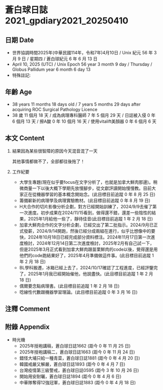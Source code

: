 [_metadata_:encoding]: - "utf-8"
[_metadata_:language]: - "zh-Hant-TW"
[_metadata_:fileformat]: - "markdown"
[_metadata_:MIME_type]: - "text/plain"
[_metadata_:markdown_version]: - "commonmark version 0.30"
[_metadata_:markdown_spec]: - "https://spec.commonmark.org/0.30/"

# 蒼白球日誌2021_gpdiary2021_20250410 #

## 日期 Date ##

* 世界協調時間2025年(中華民國114年，令和7年)4月10日 / Unix 紀元 56 年 3 月 9 日 / 星期四 / 蒼白球紀元 6 年 6 月 13 日
* April 10, 2025 (UTC) / Unix Epoch 56 year 3 month 9 day / Thursday / Globus Pallidum year 6 month 6 day 13
* 特殊註記:

## 年齡 Age ##

* 38 years 11 months 18 days old / 7 years 5 months 29 days after acquiring ROC Surgical Pathology Licence
* 38 歲 11 個月 18 天 / 成為病理專科醫師 7 年 5 個月 29 天 / 日誌被入侵 0 年 6 個月 13 天 / 擦A酸 0 年 10 個月 16 天 / 使用vitalift美顏器 0 年 6 個月 6 天

## 本文 Content ##

1. 結果因為某些很智障的原因今天混音混了一天

    其他事情都做不了，全部都往後拖了！

2. 工作紀要

    - 大學生專題(現在似乎要focus在文字分析了，也就是加拿大鮮肉那邊)。稍微商量一下以後大概下學期先放慢腳步，從文獻評讀開始慢慢教。目前大家正在從機器學習的基本概念開始念。(此目標目前追蹤 0 年 8 月 25 日)
    - 籌備嶄新的病理學及病理實驗教材。(此目標目前追蹤 0 年 8 月 19 日)
    - H大合作的切片影像分析企劃，對方已經開始訓練了，2024/9/9去催了第一次進度。初步成果在2024/11/15看到，做得還不錯，還差一些陰性的結果，2025年1月給他一些了，靜待佳音(此目標目前追蹤 1 年 2 月 18 日)
    - 加拿大鮮肉合作的文字分析企劃，已經交出了第二批指示。2024/9月已正式發薪，2024/9/14開跑，然後已經分成兩組在進行，似乎比想像中的要快，2024年10月18日已經完成部分資料標注。2024年11月17日第一次進度檢討，2024年12月14日第二次進度檢討，2025年2月有自己試一下，但是2025年3月正式看到加拿大鮮肉跟苗栗鮮肉的code以後，覺得還是用他們的code跑結果好了，2025年4月準備做這件事。(此目標目前追蹤 1 年 2 月 18 日)
    - BL學科搬遷，冰箱已經上去了，2024/10/17確認了工程進度，已經評鑒完了，2025年1月我已經開始催他，他說盡快。(此目標目前追蹤 1 年 2 月 18 日)
    - 偶爾要念點病理書。(此目標目前追蹤 1 年 2 月 18 日)
    - 唸線性代數跟機器學習理論。(此目標目前追蹤 0 年 3 月 16 日)

## 注釋 Comment ##


## 附錄 Appendix ##

* 時光機
    - 2025年授袍講稿，蒼白球日誌1662 (距今 0 年 11 月 25 日)
    - 2025年授袍講稿二，蒼白球日誌1663 (距今 0 年 11 月 24 日)
    - 錯怪大埔只給一種青菜，蒼白球日誌1881 (距今 0 年 4 月 20 日)
    - 韓國戒嚴又解嚴，蒼白球日誌1893 (距今 0 年 4 月 7 日)
    - 台灣疫情第三級警戒，蒼白球日誌0595 (距今 3 年 10 月 26 日)
    - 開始用安耐曬，蒼白球日誌1894 (距今 0 年 4 月 6 日)
    - 中華隊奪得12強冠軍，蒼白球日誌1883 (距今 0 年 4 月 18 日)

